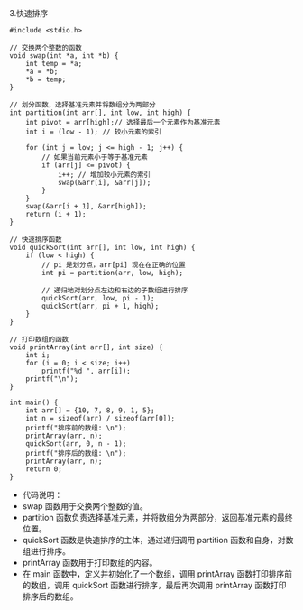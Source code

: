 3.快速排序

    #include <stdio.h>
    
    // 交换两个整数的函数
    void swap(int *a, int *b) {
        int temp = *a;
        *a = *b;
        *b = temp;
    }
    
    // 划分函数，选择基准元素并将数组分为两部分
    int partition(int arr[], int low, int high) {
        int pivot = arr[high];// 选择最后一个元素作为基准元素
        int i = (low - 1); // 较小元素的索引
    
        for (int j = low; j <= high - 1; j++) {
            // 如果当前元素小于等于基准元素
            if (arr[j] <= pivot) {
                i++; // 增加较小元素的索引
                swap(&arr[i], &arr[j]);
            }
        }
        swap(&arr[i + 1], &arr[high]);
        return (i + 1);
    }
    
    // 快速排序函数
    void quickSort(int arr[], int low, int high) {
        if (low < high) {
            // pi 是划分点，arr[pi] 现在在正确的位置
            int pi = partition(arr, low, high);
    
            // 递归地对划分点左边和右边的子数组进行排序
            quickSort(arr, low, pi - 1);
            quickSort(arr, pi + 1, high);
        }
    }
    
    // 打印数组的函数
    void printArray(int arr[], int size) {
        int i;
        for (i = 0; i < size; i++)
            printf("%d ", arr[i]);
        printf("\n");
    }
    
    int main() {
        int arr[] = {10, 7, 8, 9, 1, 5};
        int n = sizeof(arr) / sizeof(arr[0]);
        printf("排序前的数组: \n");
        printArray(arr, n);
        quickSort(arr, 0, n - 1);
        printf("排序后的数组: \n");
        printArray(arr, n);
        return 0;
    }

- 代码说明：
- swap 函数用于交换两个整数的值。
- partition 函数负责选择基准元素，并将数组分为两部分，返回基准元素的最终位置。
- quickSort 函数是快速排序的主体，通过递归调用 partition 函数和自身，对数组进行排序。
- printArray 函数用于打印数组的内容。
- 在 main 函数中，定义并初始化了一个数组，调用 printArray 函数打印排序前的数组，调用 quickSort 函数进行排序，最后再次调用 printArray 函数打印排序后的数组。
